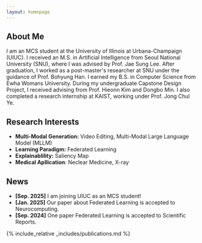 ```yaml
---
layout: homepage
---
```


## About Me

I am an MCS student at the University of Illinois at Urbana-Champaign (UIUC). I received an M.S. in Artificial Intelligence from Seoul National University (SNU), where I was advised by Prof. Jae Sung Lee. After graduation, I worked as a post-master's researcher at SNU under the guidance of Prof. Bohyung Han. I earned my B.S. in Computer Science from Ewha Womans University. During my undergraduate Capstone Design Project, I received advising from Prof. Hieonn Kim and Dongbo Min. I also completed a research internship at KAIST, working under Prof. Jong Chul Ye.

## Research Interests

- **Multi-Modal Generation:** Video Editing, Multi-Modal Large Language Model (MLLM)
- **Learning Paradigm:** Federated Learning
- **Explainablility:** Saliency Map
- **Medical Apllication**: Neclear Medicine, X-ray

## News
- **[Sep. 2025]** I am joining UIUC as an MCS student!
- **[Jan. 2025]** Our paper about Federated Learning is accepted to Neurocomputing.
- **[Sep. 2024]** One paper Federated Learning is accepted to Scientific Reports.

{% include_relative _includes/publications.md %}

